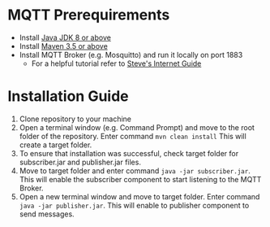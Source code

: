 # MQTT Prerequirements
* Install [Java JDK 8 or above](https://www.oracle.com/java/technologies/javase/javase-jdk8-downloads.html)
* Install [Maven 3.5 or above](https://maven.apache.org/download.cgi)
* Install MQTT Broker (e.g. Mosquitto) and run it locally on port 1883
   * For a helpful tutorial refer to [Steve's Internet Guide](http://www.steves-internet-guide.com/install-mosquitto-broker/)

# Installation Guide
1. Clone repository to your machine
2. Open a terminal window (e.g. Command Prompt) and move to the root folder of the repository. Enter command `mvn clean install` This will create a target folder.
3. To ensure that installation was successful, check target folder for subscriber.jar and publisher.jar files.
4. Move to target folder and enter command `java -jar subscriber.jar`. This will enable the subscriber component to start listening to the MQTT Broker.
5. Open a new terminal window and move to target folder. Enter command `java -jar publisher.jar`. This will enable to publisher component to send messages.






